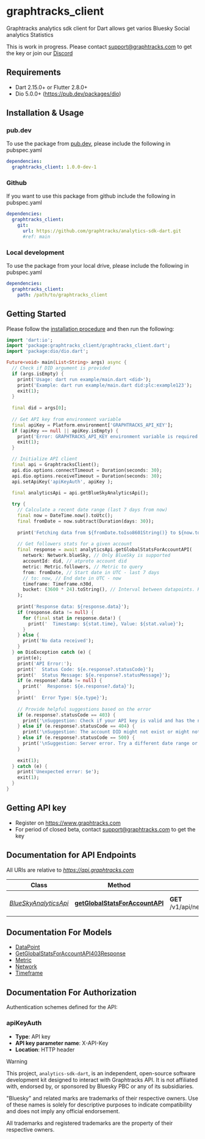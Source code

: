 # graphtracks_client

Graphtracks analytics sdk client for Dart allows get varios Bluesky Social analytics Statistics

This is work in progress. Please contact support@graphtracks.com to get the key or join our [Discord](https://discord.gg/6ghZTfhW9s)


## Requirements

* Dart 2.15.0+ or Flutter 2.8.0+
* Dio 5.0.0+ (https://pub.dev/packages/dio)

## Installation & Usage

### pub.dev
To use the package from [pub.dev](https://pub.dev), please include the following in pubspec.yaml
```yaml
dependencies:
  graphtracks_client: 1.0.0-dev-1
```

### Github
If you want to use this package from github include the following in pubspec.yaml
```yaml
dependencies:
  graphtracks_client:
    git:
      url: https://github.com/graphtracks/analytics-sdk-dart.git
      #ref: main
```

### Local development
To use the package from your local drive, please include the following in pubspec.yaml
```yaml
dependencies:
  graphtracks_client:
    path: /path/to/graphtracks_client
```

## Getting Started

Please follow the [installation procedure](#installation--usage) and then run the following:

```dart
import 'dart:io';
import 'package:graphtracks_client/graphtracks_client.dart';
import 'package:dio/dio.dart';

Future<void> main(List<String> args) async {
  // Check if DID argument is provided
  if (args.isEmpty) {
    print('Usage: dart run example/main.dart <did>');
    print('Example: dart run example/main.dart did:plc:example123');
    exit(1);
  }
  
  final did = args[0];
  
  // Get API key from environment variable
  final apiKey = Platform.environment['GRAPHTRACKS_API_KEY'];
  if (apiKey == null || apiKey.isEmpty) {
    print('Error: GRAPHTRACKS_API_KEY environment variable is required');
    exit(1);
  }

  // Initialize API client
  final api = GraphtracksClient();
  api.dio.options.connectTimeout = Duration(seconds: 30);
  api.dio.options.receiveTimeout = Duration(seconds: 30);
  api.setApiKey('apiKeyAuth', apiKey );
  
  final analyticsApi = api.getBlueSkyAnalyticsApi();

  try {
    // Calculate a recent date range (last 7 days from now)
    final now = DateTime.now().toUtc();
    final fromDate = now.subtract(Duration(days: 30));
    
    print('Fetching data from ${fromDate.toIso8601String()} to ${now.toIso8601String()}');
    
    // Get followers stats for a given account
    final response = await analyticsApi.getGlobalStatsForAccountAPI(
      network: Network.blueSky, // Only BlueSky is supported
      accountId: did, // atproto account did
      metric: Metric.followers, // Metric to query
      from: fromDate, // Start date in UTC - last 7 days
      // to: now, // End date in UTC - now
      timeframe: Timeframe.n30d,
      bucket: (3600 * 24).toString(), // Interval between datapoints. Keep datapoints count low for UX and performance
    );
    
    print('Response data: ${response.data}');
    if (response.data != null) {
      for (final stat in response.data!) {
        print('  Timestamp: ${stat.time}, Value: ${stat.value}');
      }
    } else {
      print('No data received');
    }
  } on DioException catch (e) {
    print(e);
    print('API Error:');
    print('  Status Code: ${e.response?.statusCode}');
    print('  Status Message: ${e.response?.statusMessage}');
    if (e.response?.data != null) {
      print('  Response: ${e.response?.data}');
    }
    print('  Error Type: ${e.type}');
    
    // Provide helpful suggestions based on the error
    if (e.response?.statusCode == 403) {
      print('\nSuggestion: Check if your API key is valid and has the necessary permissions.');
    } else if (e.response?.statusCode == 404) {
      print('\nSuggestion: The account DID might not exist or might not be supported.');
    } else if (e.response?.statusCode == 500) {
      print('\nSuggestion: Server error. Try a different date range or check if the service is operational.');
    }
    
    exit(1);
  } catch (e) {
    print('Unexpected error: $e');
    exit(1);
  }
}

```

## Getting API key

* Register on https://www.graphtracks.com
* For period of closed beta, contact support@graphtracks.com to get the key

## Documentation for API Endpoints

All URIs are relative to *https://api.graphtracks.com*

Class | Method | HTTP request | Description
------------ | ------------- | ------------- | -------------
[*BlueSkyAnalyticsApi*](doc/BlueSkyAnalyticsApi.md) | [**getGlobalStatsForAccountAPI**](doc/BlueSkyAnalyticsApi.md#getglobalstatsforaccountapi) | **GET** /v1/api/networks/{network}/accounts/{account_id}/stats/{metric} | Growth rate statistics for account


## Documentation For Models

 - [DataPoint](doc/DataPoint.md)
 - [GetGlobalStatsForAccountAPI403Response](doc/GetGlobalStatsForAccountAPI403Response.md)
 - [Metric](doc/Metric.md)
 - [Network](doc/Network.md)
 - [Timeframe](doc/Timeframe.md)


## Documentation For Authorization


Authentication schemes defined for the API:
### apiKeyAuth

- **Type**: API key
- **API key parameter name**: X-API-Key
- **Location**: HTTP header


> [!WARNING]
> This project, `analytics-sdk-dart`, is an independent, open-source software development kit designed to interact with Graphtracks API. It is not affiliated with, endorsed by, or sponsored by Bluesky PBC or any of its subsidiaries.
>
> "Bluesky" and related marks are trademarks of their respective owners. Use of these names is solely for descriptive purposes to indicate compatibility and does not imply any official endorsement.
>
> All trademarks and registered trademarks are the property of their respective owners.
